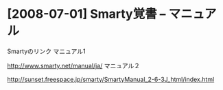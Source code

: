 # [2008-07-01] Smarty覚書 – マニュアル


Smartyのリンク
マニュアル1

http://www.smarty.net/manual/ja/
マニュアル２

http://sunset.freespace.jp/smarty/SmartyManual_2-6-3J_html/index.html

